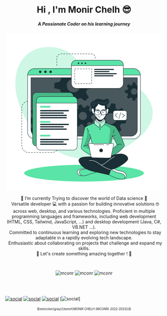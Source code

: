  <h1 align='center'> Hi , I'm Monir Chelh 😎 </h1> 
 <h5 align="center">A Passionate Coder on his learning journey</h5>

<p  align="center"> <img height="500"  src="https://github.com/mconr/mconr/blob/main/4136916.svg" alt="mconr" /> </p>

<p  align="center">
  🔭 I’m currently Trying to discover the world of <span >Data science<span> 🔭<br>
 &nbsp;  Versatile developer 💻 with a passion for building innovative solutions 🤓 across web, desktop, and various technologies. Proficient in multiple programming languages and frameworks, including web development (HTML, CSS, Tailwind, JavaScript, ...) and desktop development (Java, C#, VB.NET ...). <br>
  &nbsp; Committed to continuous learning and exploring new technologies to stay adaptable in a rapidly evolving tech landscape.<br>
  &nbsp; Enthusiastic about collaborating on projects that challenge and expand my skills.
<br>  🎯 Let's create something amazing together ! 🎯
</p>

<br>

  

 <p align="center">
  <img height="140em" src="https://github-readme-stats.vercel.app/api?username=mconr&show_icons=true&locale=en" alt="mconr"/> 
  <img height="140em" src="https://github-readme-stats.vercel.app/api/top-langs?username=mconr&show_icons=true&locale=en&layout=compact" alt="mconr" />
  <img height="140em" src="https://github-readme-streak-stats.herokuapp.com/?user=mconr" alt="mconr" />
</p>

 <br><br><br>
[![social](https://img.shields.io/badge/Instagram-E4405F?style=for-the-badge&logo=instagram&logoColor=white)](https://www.instagram.com/monir.chelh/)
[![social](https://img.shields.io/badge/Twitter-1DA1F2?style=for-the-badge&logo=twitter&logoColor=white)](https://twitter.com/monirchelh)
[![social](https://img.shields.io/badge/LinkedIn-0077B5?style=for-the-badge&logo=linkedin&logoColor=white)](https://www.linkedin.com/in/monir-chelh-964880188/)
[![social](https://img.shields.io/badge/mail-MonirChelh05%40gmail.com-yellowgreen?style=for-the-badge&logo=appveyor)]

 <p align="center" >
 <sup><sub>
 $\textcolor{gray}{\textsf{MONIR CHELH (MCONR)  2022-2023}}$ 
</sup></sub>
 </p>
